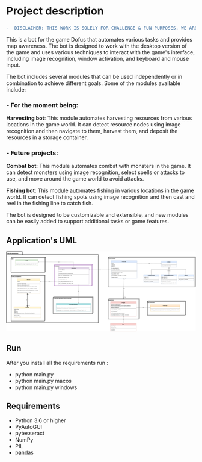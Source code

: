 # Project description

```diff
-  DISCLAIMER: THIS WORK IS SOLELY FOR CHALLENGE & FUN PURPOSES. WE ARE NOT RESPONSIBLE FOR ANY MISUSE. 
```

This is a bot for the game Dofus that automates various tasks and provides map awareness. The bot is designed to work with the desktop version of the game and uses various techniques to interact with the game's interface, including image recognition, window activation, and keyboard and mouse input.
  
The bot includes several modules that can be used independently or in combination to achieve different goals. Some of the modules available include:  

### -  For the moment being:

**Harvesting bot**: This module automates harvesting resources from various locations in the game world. It can detect resource nodes using image recognition and then navigate to them, harvest them, and deposit the resources in a storage container.



### - Future projects: 

**Combat bot**: This module automates combat with monsters in the game. It can detect monsters using image recognition, select spells or attacks to use, and move around the game world to avoid attacks.

**Fishing bot**: This module automates fishing in various locations in the game world. It can detect fishing spots using image recognition and then cast and reel in the fishing line to catch fish.

The bot is designed to be customizable and extensible, and new modules can be easily added to support additional tasks or game features.

## Application's UML
![plot](./data/images/uml_v1.png)

## Run
After you install all the requirements run :<br>
- python main.py          
- python main.py macos
- python main.py windows

## Requirements
- Python 3.6 or higher  
- PyAutoGUI  
- pytesseract  
- NumPy  
- PIL  
- pandas  
